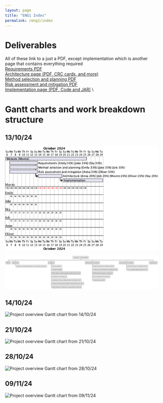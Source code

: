 ```yaml
---
layout: page
title: "ENG1 Index"
permalink: /eng1/index
---
```


# Deliverables
All of these link to a just a PDF, except implementation which is another page that contains everything required \
[Requirements PDF](./assets/pdf/Req1.pdf) \
[Architecture page (PDF, CRC cards, and more)](Architecture.md) \
[Method selection and planning PDF](./assets/pdf/Plan1.pdf) \
[Risk assessment and mitigation PDF](./assets/pdf/Risk1.pdf) \
[Implementation page (PDF, Code and JAR)](Implementation.md) \

# Gantt charts and work breakdown structure

## 13/10/24
![Project overview Gantt chart from 13/10/24](./assets/project_overview_gantt_chart_13.10.24.png)

![Work breakdown structure](./assets/project_work_breakdown_13.10.24.png)

## 14/10/24
![Project overview Gantt chart from 14/10/24](/assets/project_overview_gantt_chart-14-10-24.png)

## 21/10/24
![Project overview Gantt chart from 21/10/24](/assets/project_overview_gantt_chart-21-10-24.png)

## 28/10/24
![Project overview Gantt chart from 28/10/24](/assets/project_overview_gantt_chart-28-10-24.png)

## 09/11/24
![Project overview Gantt chart from 09/11/24](/assets/project_overview_gantt_chart-09-11-24.png)
